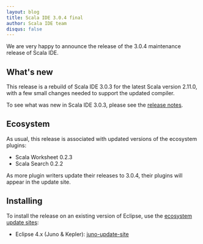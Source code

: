 ```yaml
---
layout: blog
title: Scala IDE 3.0.4 final
author: Scala IDE team
disqus: false
---
```


We are very happy to announce the release of the 3.0.4 maintenance release of Scala IDE.

## What's new

This release is a rebuild of Scala IDE 3.0.3 for the latest Scala version 2.11.0, with a few small changes needed to support the updated compiler.

To see what was new in Scala IDE 3.0.3, please see the [release notes](/blog/release-notes-3.0.3.html).

## Ecosystem

As usual, this release is associated with updated versions of the ecosystem plugins:

* Scala Worksheet 0.2.3
* Scala Search 0.2.2

As more plugin writers update their releases to 3.0.4, their plugins will appear in the update site.

## Installing

To install the release on an existing version of Eclipse, use the [ecosystem update sites](/download/current.html):

* Eclipse 4.x (Juno & Kepler): [juno-update-site](http://download.scala-ide.org/sdk/e38/scala211/stable/site/)

